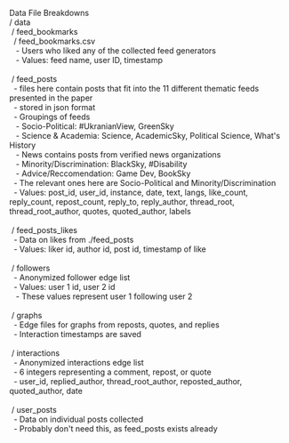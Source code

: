 Data File Breakdowns <br />
/ data <br />
&nbsp;/ feed_bookmarks <br />
&nbsp;&nbsp;/ feed_bookmarks.csv <br />
&nbsp;&nbsp;&nbsp;- Users who liked any of the collected feed generators <br />
&nbsp;&nbsp;&nbsp;- Values:   feed name, user ID, timestamp <br /><br />
&nbsp;/ feed_posts <br />
&nbsp;&nbsp;- files here contain posts that fit into the 11 different thematic feeds presented in the paper <br />
&nbsp;&nbsp;- stored in json format <br />
&nbsp;&nbsp;- Groupings of feeds <br />
&nbsp;&nbsp;&nbsp;- Socio-Political: #UkranianView, GreenSky <br />
&nbsp;&nbsp;&nbsp;- Science & Academia: Science, AcademicSky, Political Science, What's History <br />
&nbsp;&nbsp;&nbsp;- News contains posts from verified news organizations <br />
&nbsp;&nbsp;&nbsp;- Minority/Discrimination: BlackSky, #Disability <br />
&nbsp;&nbsp;&nbsp;- Advice/Reccomendation: Game Dev, BookSky <br />
&nbsp;&nbsp;- The relevant ones here are Socio-Political and Minority/Discrimination <br />
&nbsp;&nbsp;- Values:   post_id, user_id, instance, date, text, langs, like_count, reply_count, repost_count, reply_to, reply_author, thread_root, thread_root_author, quotes, quoted_author, labels <br /><br />
&nbsp;/ feed_posts_likes <br />
&nbsp;&nbsp;- Data on likes from ./feed_posts <br />
&nbsp;&nbsp;- Values: liker id, author id, post id, timestamp of like <br /><br />
&nbsp;/ followers <br />
&nbsp;&nbsp;- Anonymized follower edge list <br />
&nbsp;&nbsp;- Values: user 1 id, user 2 id <br />
&nbsp;&nbsp;&nbsp;- These values represent user 1 following user 2 <br /><br />
&nbsp;/ graphs <br />
&nbsp;&nbsp;- Edge files for graphs from reposts, quotes, and replies <br />
&nbsp;&nbsp;- Interaction timestamps are saved <br /><br />
&nbsp;/ interactions <br />
&nbsp;&nbsp;- Anonymized interactions edge list <br />
&nbsp;&nbsp;- 6 integers representing a comment, repost, or quote  <br />
&nbsp;&nbsp;- user_id, replied_author, thread_root_author, reposted_author, quoted_author, date <br /><br />
&nbsp;/ user_posts <br />
&nbsp;&nbsp;- Data on individual posts collected <br />
&nbsp;&nbsp;- Probably don't need this, as feed_posts exists already <br />
